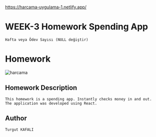https://harcama-uygulama-1.netlify.app/

# WEEK-3 Homework Spending App
```Hafta veya Ödev Sayısı (NULL değiştir)```

# Homework 
![harcama](https://user-images.githubusercontent.com/87151960/187091851-06443ac3-3879-4525-a4c6-3dd12581544f.gif)



## Homework Description

```This homework is a spending app. Instantly checks money in and out. The application was developed using React. ```


## Author

```Turgut KAFALI```
